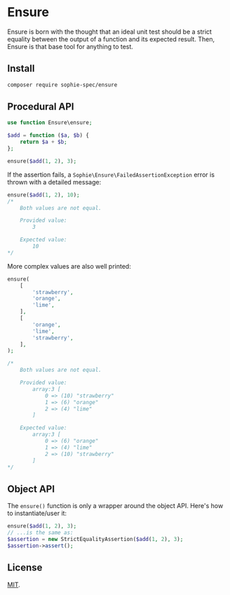 # Ensure

Ensure is born with the thought that an ideal unit test should be a strict equality between the output of a function and its expected result. Then, Ensure is that base tool for anything to test.

## Install

```sh
composer require sophie-spec/ensure
```

## Procedural API

```php
use function Ensure\ensure;

$add = function ($a, $b) {
    return $a + $b;
};

ensure($add(1, 2), 3);
```

If the assertion fails, a `Sophie\Ensure\FailedAssertionException` error is thrown with a detailed message:

```php
ensure($add(1, 2), 10);
/*
    Both values are not equal.

    Provided value:
        3

    Expected value:
        10
*/
```

More complex values are also well printed:

```php
ensure(
    [
        'strawberry',
        'orange',
        'lime',
    ],
    [
        'orange',
        'lime',
        'strawberry',
    ],
);

/*
    Both values are not equal.

    Provided value:
        array:3 [
            0 => (10) "strawberry"
            1 => (6) "orange"
            2 => (4) "lime"
        ]

    Expected value:
        array:3 [
            0 => (6) "orange"
            1 => (4) "lime"
            2 => (10) "strawberry"
        ]
*/
```

## Object API

The `ensure()` function is only a wrapper around the object API. Here's how to instantiate/user it:

```php
ensure($add(1, 2), 3);
// ...is the same as:
$assertion = new StrictEqualityAssertion($add(1, 2), 3);
$assertion->assert();
```

## License

[MIT](http://dreamysource.mit-license.org).
